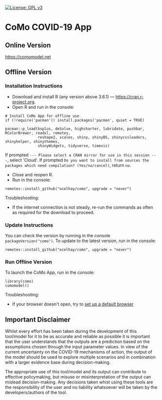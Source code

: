 [![License: GPL v3](https://img.shields.io/badge/License-GPLv3-blue.svg)](https://www.gnu.org/licenses/gpl-3.0)

# CoMo COVID-19 App

## Online Version

https://comomodel.net

## Offline Version

### Installation Instructions

- Download and install R (any version above 3.6.1) — https://cran.r-project.org.
- Open R and run in the console:

```
# Install CoMo App for offline use
if (!require('pacman')) install.packages('pacman', quiet = TRUE)

pacman::p_load(bsplus, deSolve, highcharter, lubridate, pushbar, RColorBrewer, readxl, remotes,
               reshape2, scales, shiny, shinyBS, shinycssloaders, shinyhelper, shinythemes, 
               shinyWidgets, tidyverse, timevis)
```

If prompted `--- Please select a CRAN mirror for use in this session ---`, select 'Cloud'.
If prompted `Do you want to install from sources the packages which need compilation? (Yes/no/cancel)`, return `no`. 

- Close and reopen R.
- Run in the console:

```
remotes::install_github("ocelhay/como", upgrade = "never")
```


Troubleshooting:

- If the internet connection is not steady, re-run the commands as often as required for the download to proceed.




### Update Instructions

You can check the version by running in the console `packageVersion("como")`. To update to the latest version, run in the console:

```
remotes::install_github("ocelhay/como", upgrade = "never")
```


### Run Offline Version

To launch the CoMo App, run in the console:

```
library(como)
comomodel()
```

Troubleshooting:

- If your browser doesn't open, try to [set up a default browser](https://stackoverflow.com/questions/29624917/how-to-set-default-browser-to-internet-explorer-in-r)

## Important Disclaimer

Whilst every effort has been taken during the development of this tool/model for it to be as accurate and reliable as possible it is important that the user understands that the outputs are a prediction based on the assumptions chosen through the input parameter values. In view of the current uncertainty on the COVID-19 mechanisms of action, the output of the model should be used to explore multiple scenarios and in combination with a larger evidence base during decision-making.

The appropriate use of this tool/model and its output can contribute to effective policymaking, but misuse or misinterpretation of the output can mislead decision-making. Any decisions taken whist using these tools are the responsibility of the user and no liability whatsoever will be taken by the developers/authors of the tool.
